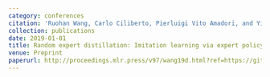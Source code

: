 ```yaml
---
category: conferences
citation: 'Ruohan Wang, Carlo Ciliberto, Pierluigi Vito Amadori, and Yiannis Demiris. "Random expert distillation: Imitation learning via expert policy support estimation", 2019.'
collection: publications
date: 2019-01-01
title: Random expert distillation: Imitation learning via expert policy support estimation
venue: Preprint
paperurl: http://proceedings.mlr.press/v97/wang19d.html?ref=https://githubhelp.com
---
```



